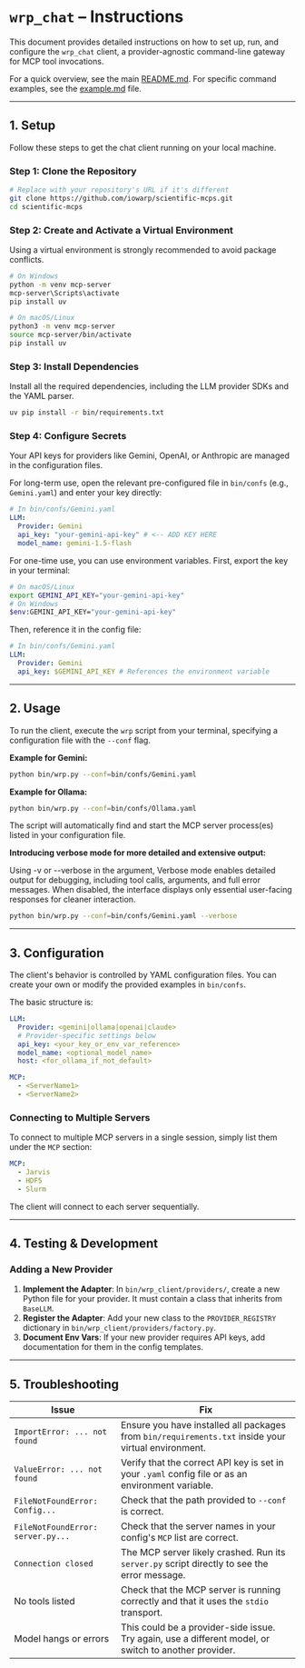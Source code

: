 # `wrp_chat` – Instructions

This document provides detailed instructions on how to set up, run, and configure the `wrp_chat` client, a provider-agnostic command-line gateway for MCP tool invocations.

For a quick overview, see the main [README.md](../README.md).
For specific command examples, see the [example.md](./example.md) file.

---

## 1. Setup

Follow these steps to get the chat client running on your local machine.

### Step 1: Clone the Repository
```bash
# Replace with your repository's URL if it's different
git clone https://github.com/iowarp/scientific-mcps.git
cd scientific-mcps
```

### Step 2: Create and Activate a Virtual Environment
Using a virtual environment is strongly recommended to avoid package conflicts.
```bash
# On Windows
python -m venv mcp-server
mcp-server\Scripts\activate 
pip install uv

# On macOS/Linux
python3 -m venv mcp-server
source mcp-server/bin/activate
pip install uv
```

### Step 3: Install Dependencies
Install all the required dependencies, including the LLM provider SDKs and the YAML parser.

```bash
uv pip install -r bin/requirements.txt
```

### Step 4: Configure Secrets
Your API keys for providers like Gemini, OpenAI, or Anthropic are managed in the configuration files.

For long-term use, open the relevant pre-configured file in `bin/confs` (e.g., `Gemini.yaml`) and enter your key directly:
```yaml
# In bin/confs/Gemini.yaml
LLM:
  Provider: Gemini
  api_key: "your-gemini-api-key" # <-- ADD KEY HERE
  model_name: gemini-1.5-flash
```

For one-time use, you can use environment variables. First, export the key in your terminal:
```bash
# On macOS/Linux
export GEMINI_API_KEY="your-gemini-api-key"
# On Windows
$env:GEMINI_API_KEY="your-gemini-api-key"
```
Then, reference it in the config file:
```yaml
# In bin/confs/Gemini.yaml
LLM:
  Provider: Gemini
  api_key: $GEMINI_API_KEY # References the environment variable
```

---

## 2. Usage

To run the client, execute the `wrp` script from your terminal, specifying a configuration file with the `--conf` flag.

**Example for Gemini:**
```bash
python bin/wrp.py --conf=bin/confs/Gemini.yaml
```

**Example for Ollama:**
```bash
python bin/wrp.py --conf=bin/confs/Ollama.yaml
```

The script will automatically find and start the MCP server process(es) listed in your configuration file.

**Introducing verbose mode for more detailed and extensive output:**

Using -v or --verbose in the argument, Verbose mode enables detailed output for debugging, including tool calls, arguments, and full error messages.
When disabled, the interface displays only essential user-facing responses for cleaner interaction.

```bash
python bin/wrp.py --conf=bin/confs/Gemini.yaml --verbose
```
---

## 3. Configuration

The client's behavior is controlled by YAML configuration files. You can create your own or modify the provided examples in `bin/confs`.

The basic structure is:
```yaml
LLM:
  Provider: <gemini|ollama|openai|claude>
  # Provider-specific settings below
  api_key: <your_key_or_env_var_reference>
  model_name: <optional_model_name>
  host: <for_ollama_if_not_default>

MCP:
  - <ServerName1>
  - <ServerName2>
```

### Connecting to Multiple Servers
To connect to multiple MCP servers in a single session, simply list them under the `MCP` section:
```yaml
MCP:
  - Jarvis
  - HDF5
  - Slurm
```
The client will connect to each server sequentially.

---

## 4. Testing & Development

### Adding a New Provider
1.  **Implement the Adapter**: In `bin/wrp_client/providers/`, create a new Python file for your provider. It must contain a class that inherits from `BaseLLM`.
2.  **Register the Adapter**: Add your new class to the `PROVIDER_REGISTRY` dictionary in `bin/wrp_client/providers/factory.py`.
3.  **Document Env Vars**: If your new provider requires API keys, add documentation for them in the config templates.

---

## 5. Troubleshooting

| Issue                      | Fix                                                                                             |
|----------------------------|-------------------------------------------------------------------------------------------------|
| `ImportError: ... not found` | Ensure you have installed all packages from `bin/requirements.txt` inside your virtual environment. |
| `ValueError: ... not found` | Verify that the correct API key is set in your `.yaml` config file or as an environment variable. |
| `FileNotFoundError: Config...` | Check that the path provided to `--conf` is correct.                                           |
| `FileNotFoundError: server.py...`| Check that the server names in your config's `MCP` list are correct.                        |
| `Connection closed`        | The MCP server likely crashed. Run its `server.py` script directly to see the error message. |
| No tools listed            | Check that the MCP server is running correctly and that it uses the `stdio` transport.          |
| Model hangs or errors      | This could be a provider-side issue. Try again, use a different model, or switch to another provider. | 